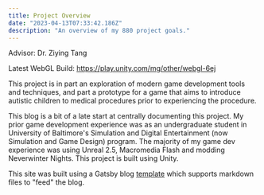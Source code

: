 ```yaml
---
title: Project Overview
date: "2023-04-13T07:33:42.186Z"
description: "An overview of my 880 project goals."
---
```


Advisor: Dr. Ziying Tang

Latest WebGL Build: https://play.unity.com/mg/other/webgl-6ej

This project is in part an exploration of modern game development tools and techniques, and part a prototype for a game that aims to introduce autistic children to medical procedures prior to experiencing the procedure.

This blog is a bit of a late start at centrally documenting this project. My prior game development experience was as an undergraduate student in University of Baltimore's Simulation and Digital Entertainment (now Simulation and Game Design) program. The majority of my game dev experience was using Unreal 2.5, Macromedia Flash and modding Neverwinter Nights. This project is built using Unity.

This site was built using a Gatsby blog [template](https://www.gatsbyjs.com/starters/gatsbyjs/gatsby-starter-blog/) which supports markdown files to "feed" the blog.

